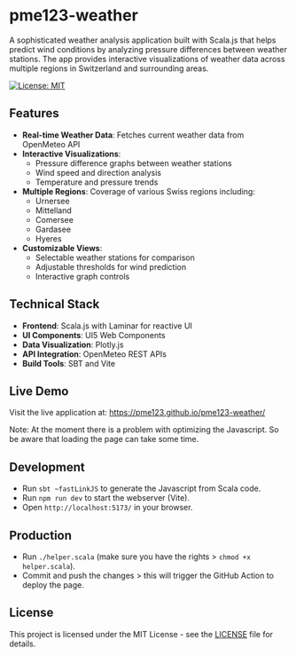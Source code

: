 # pme123-weather

A sophisticated weather analysis application built with Scala.js that helps predict wind conditions by analyzing pressure differences between weather stations. The app provides interactive visualizations of weather data across multiple regions in Switzerland and surrounding areas.

[![License: MIT](https://img.shields.io/badge/License-MIT-yellow.svg)](https://opensource.org/licenses/MIT)

## Features

- **Real-time Weather Data**: Fetches current weather data from OpenMeteo API
- **Interactive Visualizations**: 
  - Pressure difference graphs between weather stations
  - Wind speed and direction analysis
  - Temperature and pressure trends
- **Multiple Regions**: Coverage of various Swiss regions including:
  - Urnersee
  - Mittelland
  - Comersee
  - Gardasee
  - Hyeres
- **Customizable Views**: 
  - Selectable weather stations for comparison
  - Adjustable thresholds for wind prediction
  - Interactive graph controls

## Technical Stack

- **Frontend**: Scala.js with Laminar for reactive UI
- **UI Components**: UI5 Web Components
- **Data Visualization**: Plotly.js
- **API Integration**: OpenMeteo REST APIs
- **Build Tools**: SBT and Vite

## Live Demo

Visit the live application at: https://pme123.github.io/pme123-weather/

Note: At the moment there is a problem with optimizing the Javascript. 
So be aware that loading the page can take some time.

## Development

- Run `sbt ~fastLinkJS` to generate the Javascript from Scala code.
- Run `npm run dev` to start the webserver (Vite).
- Open `http://localhost:5173/` in your browser.

## Production

- Run `./helper.scala` (make sure you have the rights > `chmod +x helper.scala`).
- Commit and push the changes > this will trigger the GitHub Action to deploy the page.

## License

This project is licensed under the MIT License - see the [LICENSE](LICENSE) file for details.
